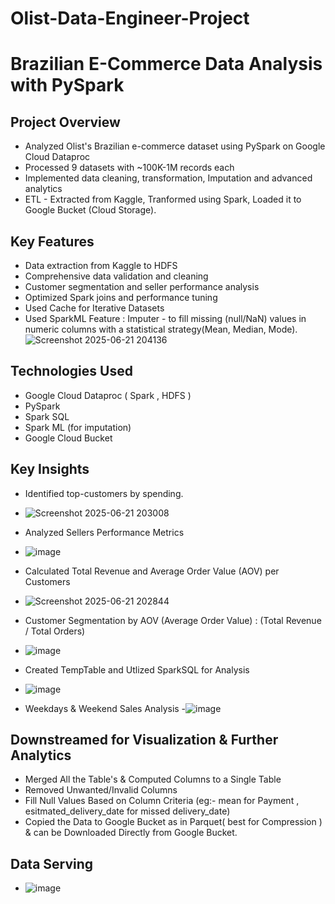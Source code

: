 # Olist-Data-Engineer-Project
# Brazilian E-Commerce Data Analysis with PySpark

## Project Overview
- Analyzed Olist's Brazilian e-commerce dataset using PySpark on Google Cloud Dataproc
- Processed 9 datasets with ~100K-1M records each
- Implemented data cleaning, transformation, Imputation and advanced analytics
- ETL - Extracted from Kaggle, Tranformed using Spark, Loaded it to Google Bucket (Cloud Storage).

## Key Features
- Data extraction from Kaggle to HDFS 
- Comprehensive data validation and cleaning
- Customer segmentation and seller performance analysis
- Optimized Spark joins and performance tuning
- Used Cache for Iterative Datasets
- Used SparkML Feature : Imputer - to fill missing (null/NaN) values in numeric columns with a statistical strategy(Mean, Median, Mode).
![Screenshot 2025-06-21 204136](https://github.com/user-attachments/assets/488cb756-5089-4c44-8afc-919104bb296d)

## Technologies Used
- Google Cloud Dataproc ( Spark , HDFS )
- PySpark
- Spark SQL
- Spark ML (for imputation)
- Google Cloud Bucket

## Key Insights
- Identified top-customers by spending.
- ![Screenshot 2025-06-21 203008](https://github.com/user-attachments/assets/64bd4556-7be3-444c-96c5-a33182f813ce)

- Analyzed Sellers Performance Metrics
- ![image](https://github.com/user-attachments/assets/328bf3ef-d748-4fff-b2e5-0939beb923ff)

- Calculated Total Revenue and Average Order Value (AOV) per Customers
- ![Screenshot 2025-06-21 202844](https://github.com/user-attachments/assets/b8a4e5c0-439d-4936-969f-a6a6cab3aa61)

- Customer Segmentation by AOV (Average Order Value) : (Total Revenue / Total Orders)
- ![image](https://github.com/user-attachments/assets/68262507-9b8d-445b-bbe2-e7dfe0e94fa0)

- Created TempTable and Utlized SparkSQL for Analysis
- ![image](https://github.com/user-attachments/assets/adef3644-b99b-4402-b605-2b0040bfdaab)

- Weekdays & Weekend Sales Analysis
-![image](https://github.com/user-attachments/assets/e82cda61-9526-4886-86d6-d9d3b3eb4351)

## Downstreamed for Visualization & Further Analytics
- Merged All the Table's & Computed Columns to a Single Table
- Removed Unwanted/Invalid Columns 
- Fill Null Values Based on Column Criteria (eg:- mean for Payment , esitmated_delivery_date for missed delivery_date)
- Copied the Data to Google Bucket as in Parquet( best for Compression ) & can be Downloaded Directly from Google Bucket.

## Data Serving
- ![image](https://github.com/user-attachments/assets/2005f350-be3a-4f24-a3a0-b4c0d1c65dc2)


